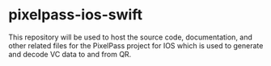 # pixelpass-ios-swift
This repository will be used to host the source code, documentation, and other related files for the PixelPass project for IOS which is used to generate and decode VC data to and from QR.
